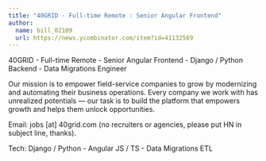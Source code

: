 ```yaml
---
title: "40GRID - Full-time Remote : Senior Angular Frontend"
author:
  name: bill_02109
  url: https://news.ycombinator.com/item?id=41132569
---
```

40GRID - Full-time Remote - Senior Angular Frontend - Django &#x2F; Python Backend - Data Migrations Engineer

Our mission is to empower field-service companies to grow by modernizing and automating their business operations. Every company we work with has unrealized potentials — our task is to build the platform that empowers growth and helps them unlock opportunities.

Email: jobs [at] 40grid.com (no recruiters or agencies, please put HN in subject line, thanks).

Tech: Django &#x2F; Python - Angular JS &#x2F; TS - Data Migrations ETL
